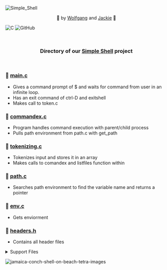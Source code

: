 ![Simple_Shell](https://github.com/Srixx24/holbertonschool-simple_shell/assets/144152489/3e47da97-6507-4efe-ab55-f68ce8685214)

<p align="center">
🌟 by <a href="https://github.com/AdrianWolfP/">Wolfgang</a> and  <a href="https://github.com/Srixx24/">Jackie</a> 🌟
</p>

![C](https://img.shields.io/badge/c-%2300599C.svg?style=for-the-badge&logo=c&logoColor=white) ![GitHub](https://img.shields.io/badge/github-%23121011.svg?style=for-the-badge&logo=github&logoColor=white) 

<br>


<h3><p align="center">
Directory of our <a href="https://github.com/Srixx24/holbertonschool-simple_shell/">Simple Shell</a> project 
</p></h3>

<br>

### 🐚 [main.c](https://github.com/Srixx24/holbertonschool-simple_shell/blob/master/main.c)
- Gives a command prompt of $ and waits for command from user in an infinite loop.
- Has an exit command of ctrl-D and exitshell
- Makes call to token.c

### 🐚 [commandex.c](https://github.com/Srixx24/holbertonschool-simple_shell/blob/master/commandex.c)
- Program handles command execution with parent/child process
- Pulls path environment from path.c with get_path

### 🐚 [tokenizing.c](https://github.com/Srixx24/holbertonschool-simple_shell/blob/master/tokenizing.c)
- Tokenizes input and stores it in an array
- Makes calls to comandex and listfiles function within

### 🐚 [path.c](https://github.com/Srixx24/holbertonschool-simple_shell/blob/master/path.c)
- Searches path environment to find the variable name and returns a pointer

### 🐚 [env.c](https://github.com/Srixx24/holbertonschool-simple_shell/blob/master/env.c)
- Gets enviorment

### 🐚 [headers.h](https://github.com/Srixx24/holbertonschool-simple_shell/blob/master/headers.h)
- Contains all header files 

<details>
<summary>Support Files</summary>
<ul>
<li><a href="https://github.com/Srixx24/holbertonschool-simple_shell/blob/master/AUTHORS/">AUTHORS</a></li>
<li><a href="https://github.com/Srixx24/holbertonschool-simple_shell/blob/master/man_1_simple_shell/">MAN Page</a></li>
</details>


![jamaica-conch-shell-on-beach-tetra-images](https://github.com/Srixx24/holbertonschool-simple_shell/assets/144152489/92341cd5-3dc1-4d27-89a5-9c661aebe08a)

